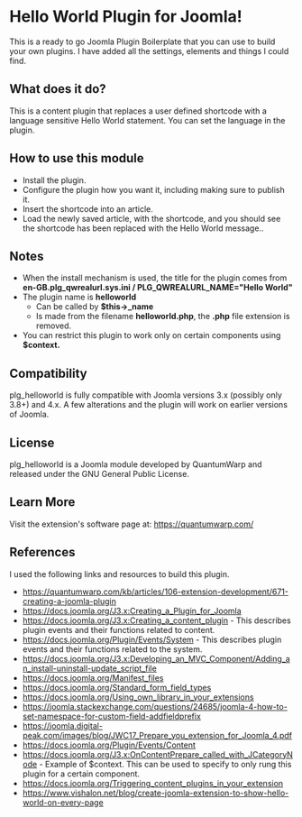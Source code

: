 # Hello World Plugin for Joomla!

This is a ready to go Joomla Plugin Boilerplate that you can use to build your own plugins. I have added all the settings, elements and things I could find.

## What does it do?
This is a content plugin that replaces a user defined shortcode with a language sensitive Hello World statement. You can set the language in the plugin.

## How to use this module
- Install the plugin.
- Configure the plugin how you want it, including making sure to publish it.
- Insert the shortcode into an article.
- Load the newly saved article, with the shortcode, and you should see the shortcode has been replaced with the Hello World message..

## Notes
- When the install mechanism is used, the title for the plugin comes from **en-GB.plg_qwrealurl.sys.ini / PLG_QWREALURL_NAME="Hello World"**
- The plugin name is **helloworld**
  - Can be called by **$this->_name**
  - Is made from the filename **helloworld.php**, the **.php** file extension is removed.
- You can restrict this plugin to work only on certain components using **$context.**

## Compatibility
plg_helloworld is fully compatible with Joomla versions 3.x (possibly only 3.8+) and 4.x. A few alterations and the plugin will work on earlier versions of Joomla.

## License
plg_helloworld is a Joomla module developed by QuantumWarp and released under the GNU General Public License.

## Learn More
Visit the extension's software page at: https://quantumwarp.com/

## References
I used the following links and resources to build this plugin.
- https://quantumwarp.com/kb/articles/106-extension-development/671-creating-a-joomla-plugin
- https://docs.joomla.org/J3.x:Creating_a_Plugin_for_Joomla
- https://docs.joomla.org/J3.x:Creating_a_content_plugin - This describes plugin events and their functions related to content.
- https://docs.joomla.org/Plugin/Events/System - This describes plugin events and their functions related to the system.
- https://docs.joomla.org/J3.x:Developing_an_MVC_Component/Adding_an_install-uninstall-update_script_file
- https://docs.joomla.org/Manifest_files
- https://docs.joomla.org/Standard_form_field_types
- https://docs.joomla.org/Using_own_library_in_your_extensions
- https://joomla.stackexchange.com/questions/24685/joomla-4-how-to-set-namespace-for-custom-field-addfieldprefix
- https://joomla.digital-peak.com/images/blog/JWC17_Prepare_you_extension_for_Joomla_4.pdf
- https://docs.joomla.org/Plugin/Events/Content
- https://docs.joomla.org/J3.x:OnContentPrepare_called_with_JCategoryNode - Example of $context. This can be used to specify to only rung this plugin for a certain component.
- https://docs.joomla.org/Triggering_content_plugins_in_your_extension
- https://www.vishalon.net/blog/create-joomla-extension-to-show-hello-world-on-every-page